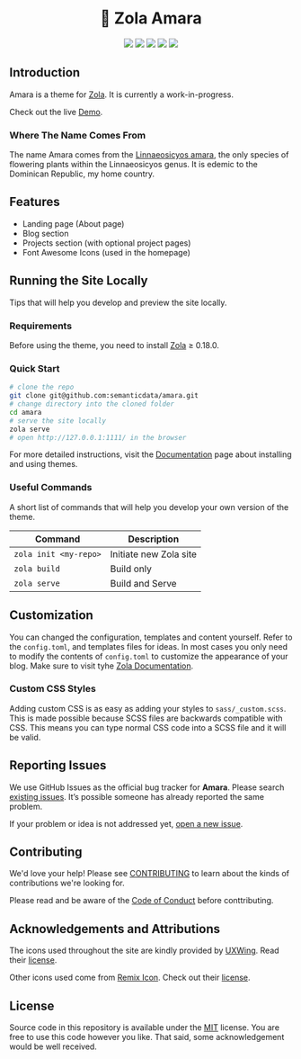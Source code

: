 <h1 align="center">🌿 Zola Amara</h1>

<p align="center">
  <img src="https://img.shields.io/github/languages/code-size/semanticdata/zola-amara" />
  <img src="https://img.shields.io/github/repo-size/semanticdata/zola-amara" />
  <img src="https://img.shields.io/github/commit-activity/t/semanticdata/zola-amara" />
  <img src="https://img.shields.io/github/last-commit/semanticdata/zola-amara" />
  <img src="https://img.shields.io/website/https/semanticdata.github.io/zola-amara.svg" />
</p>

## Introduction

Amara is a theme for [Zola](https://www.getzola.org). It is currently a work-in-progress.

Check out the live [Demo](https://miguelpimentel.do/zola-amara/).

### Where The Name Comes From

The name Amara comes from the [Linnaeosicyos amara](https://en.wikipedia.org/wiki/Linnaeosicyos), the only species of flowering plants within the Linnaeosicyos genus. It is edemic to the Dominican Republic, my home country.

## Features

- Landing page (About page)
- Blog section
- Projects section (with optional project pages)
- Font Awesome Icons (used in the homepage)

<!-- ## Screenshots

![website screenshot 1](screenshot-1.png)

![website screenshot 2](screenshot-2.png) -->

## Running the Site Locally

Tips that will help you develop and preview the site locally.

### Requirements

Before using the theme, you need to install [Zola](https://www.getzola.org/documentation/getting-started/installation/) ≥ 0.18.0.

### Quick Start

```bash
# clone the repo
git clone git@github.com:semanticdata/amara.git
# change directory into the cloned folder
cd amara
# serve the site locally
zola serve
# open http://127.0.0.1:1111/ in the browser
```

For more detailed instructions, visit the [Documentation](https://www.getzola.org/documentation/themes/installing-and-using-themes/) page about installing and using themes.

### Useful Commands

A short list of commands that will help you develop your own version of the theme.

| Command                    | Description                |
| -------------------------- | -------------------------- |
| `zola init <my-repo>`      | Initiate new Zola site     |
| `zola build`               | Build only                 |
| `zola serve`               | Build and Serve            |

## Customization

You can changed the configuration, templates and content yourself. Refer to the `config.toml`, and templates files for ideas. In most cases you only need to modify the contents of `config.toml` to customize the appearance of your blog. Make sure to visit tyhe [Zola Documentation](https://www.getzola.org/documentation/getting-started/overview/).

### Custom CSS Styles

Adding custom CSS is as easy as adding your styles to `sass/_custom.scss`. This is made possible because SCSS files are backwards compatible with CSS. This means you can type normal CSS code into a SCSS file and it will be valid.

## Reporting Issues

We use GitHub Issues as the official bug tracker for **Amara**. Please
search [existing issues](https://github.com/semanticdata/amara/issues). It’s
possible someone has already reported the same problem.

If your problem or idea is not addressed yet, [open a new issue](https://github.com/semanticdata/amara/issues/new).

## Contributing

We'd love your help! Please see [CONTRIBUTING](./CONTRIBUTING.md) to learn about the kinds of contributions we're looking for.

Please read and be aware of the [Code of Conduct](.github/CODE_OF_CONDUCT.md) before conttributing.

## Acknowledgements and Attributions

The icons used throughout the site are kindly provided by [UXWing](https://uxwing.com/license/). Read their [license](https://uxwing.com/license/).

Other icons used come from [Remix Icon](https://remixicon.com/). Check out their [license](https://remixicon.com/license).

## License

Source code in this repository is available under the [MIT](LICENSE) license. You are free to use this code however you like. That said, some acknowledgement would be well received.
